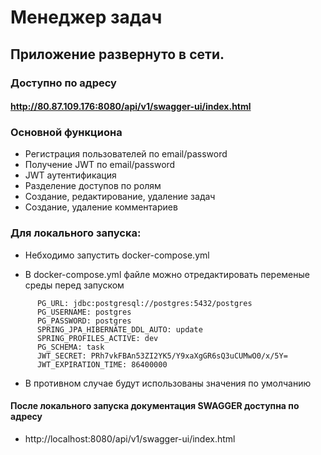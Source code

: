 # Менеджер задач

## Приложение развернуто в сети.

### Доступно по адресу

#### http://80.87.109.176:8080/api/v1/swagger-ui/index.html

### Основной функциона

- Регистрация пользователей по email/password
- Получение JWT по email/password
- JWT аутентификация
- Разделение доступов по ролям
- Создание, редактирование, удаление задач
- Создание, удаление комментариев

### Для локального запуска:

- Небходимо запустить docker-compose.yml

- В docker-compose.yml файле можно отредактировать переменые среды перед запуском

```
      PG_URL: jdbc:postgresql://postgres:5432/postgres
      PG_USERNAME: postgres
      PG_PASSWORD: postgres
      SPRING_JPA_HIBERNATE_DDL_AUTO: update
      SPRING_PROFILES_ACTIVE: dev
      PG_SCHEMA: task
      JWT_SECRET: PRh7vkFBAn53ZI2YK5/Y9xaXgGR6sQ3uCUMwO0/x/5Y=
      JWT_EXPIRATION_TIME: 86400000
```

- В противном случае будут использованы значения по умолчанию

#### После локального запуска документация SWAGGER доступна по адресу

- http://localhost:8080/api/v1/swagger-ui/index.html





